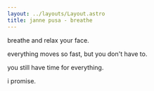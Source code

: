 ```yaml
---
layout: ../layouts/Layout.astro
title: janne pusa - breathe
---
```


<!-- todo: fade these in line by line -->

breathe and relax your face.

everything moves so fast, but you don't have to.

you still have time for everything.

i promise.
